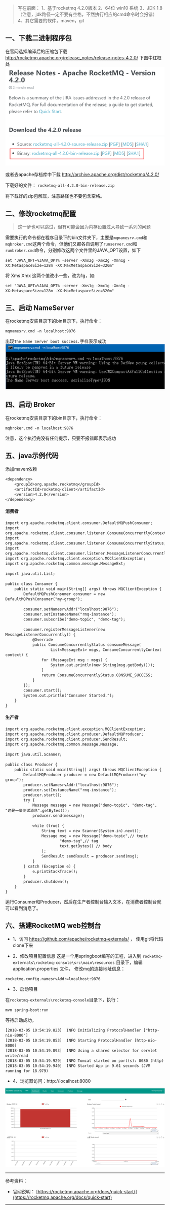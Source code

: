 > 写在前面：
> 1、基于rocketmq 4.2.0版本
> 2、64位 win10 系统
> 3、JDK 1.8 （注意，jdk路径一定不要有空格，不然执行相应的cmd命令时会报错）
> 4、其它需要的软件，maven，git

## 一、下载二进制程序包


在官网选择编译后的压缩包下载
http://rocketmq.apache.org/release_notes/release-notes-4.2.0/
下图中红框处
![](1-1.png)

或者去apache存档库中下载
http://archive.apache.org/dist/rocketmq/4.2.0/

下载好的文件： `rocketmq-all-4.2.0-bin-release.zip`

将下载好的zip包解压，注意路径也不要包含空格。

## 二、修改rocketmq配置

> 这一步也可以跳过，但有可能会因为内存设置过大导致一系列的问题

需要执行的命令都在程序目录下的bin文件夹下，主要是`mqnamesrv.cmd`和`mqbroker.cmd`这两个命令，但他们又都各自调用了`runserver.cmd`和`runbroker.cmd`命令，分别修改这两个文件里的JAVA_OPT设置，如下

```
set "JAVA_OPT=%JAVA_OPT% -server -Xms2g -Xmx2g -Xmn1g -XX:MetaspaceSize=128m -XX:MaxMetaspaceSize=320m"
```

将 Xms Xmx 这两个值改小一些，改为1g，如:

```
set "JAVA_OPT=%JAVA_OPT% -server -Xms1g -Xmx1g -Xmn1g -XX:MetaspaceSize=128m -XX:MaxMetaspaceSize=320m"
```

## 三、启动 NameServer

在rocketmq安装目录下的bin目录下，执行命令：
```
mqnamesrv.cmd -n localhost:9876
```
出现`The Name Server boot success.`字样表示成功
![](1-2.png)


## 四、启动 Broker

在rocketmq安装目录下的bin目录下，执行命令：
```
mqbroker.cmd -n localhost:9876
```
注意，这个执行完没有任何提示，只要不报错即表示成功


## 五、java示例代码

添加maven依赖
```
<dependency>
    <groupId>org.apache.rocketmq</groupId>
    <artifactId>rocketmq-client</artifactId>
    <version>4.2.0</version>
</dependency>
```

#### 消费者

```
import org.apache.rocketmq.client.consumer.DefaultMQPushConsumer;
import org.apache.rocketmq.client.consumer.listener.ConsumeConcurrentlyContext;
import org.apache.rocketmq.client.consumer.listener.ConsumeConcurrentlyStatus;
import org.apache.rocketmq.client.consumer.listener.MessageListenerConcurrently;
import org.apache.rocketmq.client.exception.MQClientException;
import org.apache.rocketmq.common.message.MessageExt;

import java.util.List;

public class Consumer {
    public static void main(String[] args) throws MQClientException {
        DefaultMQPushConsumer consumer = new DefaultMQPushConsumer("my-group");

        consumer.setNamesrvAddr("localhost:9876");
        consumer.setInstanceName("rmq-instance");
        consumer.subscribe("demo-topic", "demo-tag");

        consumer.registerMessageListener(new MessageListenerConcurrently() {
            @Override
            public ConsumeConcurrentlyStatus consumeMessage(
                    List<MessageExt> msgs, ConsumeConcurrentlyContext context) {
                for (MessageExt msg : msgs) {
                    System.out.println(new String(msg.getBody()));
                }
                return ConsumeConcurrentlyStatus.CONSUME_SUCCESS;
            }
        });
        consumer.start();
        System.out.println("Consumer Started.");
    }
}

```

#### 生产者

```
import org.apache.rocketmq.client.exception.MQClientException;
import org.apache.rocketmq.client.producer.DefaultMQProducer;
import org.apache.rocketmq.client.producer.SendResult;
import org.apache.rocketmq.common.message.Message;

import java.util.Scanner;

public class Producer {
    public static void main(String[] args) throws MQClientException {
        DefaultMQProducer producer = new DefaultMQProducer("my-group");
        producer.setNamesrvAddr("localhost:9876");
        producer.setInstanceName("rmq-instance");
        producer.start();
        try {
            Message message = new Message("demo-topic", "demo-tag", "这是一条测试消息".getBytes());
            producer.send(message);

            while (true) {
                String text = new Scanner(System.in).next();
                Message msg = new Message("demo-topic",// topic
                        "demo-tag",// tag
                        text.getBytes() // body
                );
                SendResult sendResult = producer.send(msg);
            }
        } catch (Exception e) {
            e.printStackTrace();
        }
        producer.shutdown();
    }
}

```

运行Consumer和Producer，然后在生产者控制台输入文本，在消费者控制台就可以看到消息了。

## 六、搭建RocketMQ  web控制台

- 1、访问 https://github.com/apache/rocketmq-externals/ ，
使用git将代码clone下来

- 2、修改项目配置信息
这是一个用springboot编写的工程，进入到 `rocketmq-externals\rocketmq-console\src\main\resources` 目录下，编辑 application.properties 文件， 修改mq的连接地址信息：

```
rocketmq.config.namesrvAddr=localhost:9876
```

- 3、启动项目

在`rocketmq-externals\rocketmq-console`目录下，执行：
```
mvn spring-boot:run
```
等待启动成功。
```
[2018-03-05 10:54:19.823]  INFO Initializing ProtocolHandler ["http-nio-8080"]
[2018-03-05 10:54:19.853]  INFO Starting ProtocolHandler [http-nio-8080]
[2018-03-05 10:54:19.893]  INFO Using a shared selector for servlet write/read
[2018-03-05 10:54:19.929]  INFO Tomcat started on port(s): 8080 (http)
[2018-03-05 10:54:19.940]  INFO Started App in 9.61 seconds (JVM running for 18.979)
```

- 4、浏览器访问：http://localhost:8080

![](1-3.png)


---


参考资料：

- 官网说明：
[https://rocketmq.apache.org/docs/quick-start/](https://rocketmq.apache.org/docs/quick-start)









































































































---
